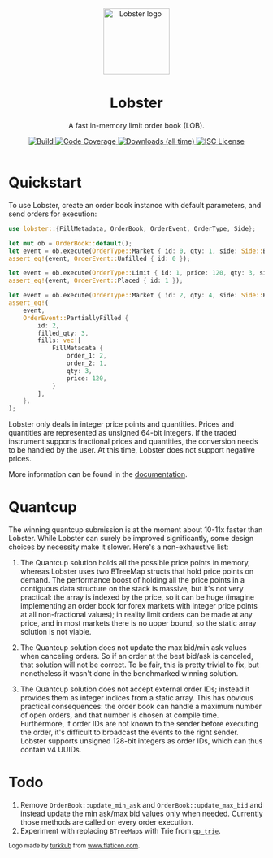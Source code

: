 <div align="center">
  <img alt="Lobster logo" src="https://github.com/rubik/lobster/raw/master/images/logo.png" height="130" />
</div>

<div align="center">
  <h1>Lobster</h1>
  <p>A fast in-memory limit order book (LOB).</p>
  <a target="_blank" href="https://travis-ci.org/rubik/lobster">
    <img src="https://img.shields.io/travis/rubik/lobster?style=for-the-badge" alt="Build">
  </a>
  <a target="_blank" href="https://coveralls.io/github/rubik/lobster">
    <img src="https://img.shields.io/coveralls/github/rubik/lobster?style=for-the-badge" alt="Code Coverage">
  </a>
  <a target="_blank" href="https://crates.io/crates/lobster">
   <img src="https://img.shields.io/crates/d/lobster?style=for-the-badge" alt="Downloads (all time)">
  <a>
  <a href="https://github.com/rubik/lobster/blob/master/LICENSE">
    <img src="https://img.shields.io/crates/l/lobster?style=for-the-badge" alt="ISC License">
  </a>
  <br>
  <br>
</div>


# Quickstart
To use Lobster, create an order book instance with default parameters, and send
orders for execution:

```rust
use lobster::{FillMetadata, OrderBook, OrderEvent, OrderType, Side};

let mut ob = OrderBook::default();
let event = ob.execute(OrderType::Market { id: 0, qty: 1, side: Side::Bid });
assert_eq!(event, OrderEvent::Unfilled { id: 0 });

let event = ob.execute(OrderType::Limit { id: 1, price: 120, qty: 3, side: Side::Ask });
assert_eq!(event, OrderEvent::Placed { id: 1 });

let event = ob.execute(OrderType::Market { id: 2, qty: 4, side: Side::Bid });
assert_eq!(
    event,
    OrderEvent::PartiallyFilled {
        id: 2,
        filled_qty: 3,
        fills: vec![
            FillMetadata {
                order_1: 2,
                order_2: 1,
                qty: 3,
                price: 120,
            }
        ],
    },
);
```

Lobster only deals in integer price points and quantities. Prices and
quantities are represented as unsigned 64-bit integers. If the traded
instrument supports fractional prices and quantities, the conversion needs to
be handled by the user. At this time, Lobster does not support negative prices.

More information can be found in the [documentation](https://docs.rs/lobster).

# Quantcup
The winning quantcup submission is at the moment about 10-11x faster than
Lobster. While Lobster can surely be improved significantly, some design
choices by necessity make it slower. Here's a non-exhaustive list:

1. The Quantcup solution holds all the possible price points in memory, whereas
   Lobster uses two BTreeMap structs that hold price points on demand. The
   performance boost of holding all the price points in a contiguous data
   structure on the stack is massive, but it's not very practical: the array is
   indexed by the price, so it can be huge (imagine implementing an order book
   for forex markets with integer price points at all non-fractional values);
   in reality limit orders can be made at any price, and in most markets there
   is no upper bound, so the static array solution is not viable.

2. The Quantcup solution does not update the max bid/min ask values when
   canceling orders. So if an order at the best bid/ask is canceled, that
   solution will not be correct. To be fair, this is pretty trivial to fix, but
   nonetheless it wasn't done in the benchmarked winning solution.

3. The Quantcup solution does not accept external order IDs; instead it
   provides them as integer indices from a static array. This has obvious
   practical consequences: the order book can handle a maximum number of open
   orders, and that number is chosen at compile time. Furthermore, if order IDs
   are not known to the sender before executing the order, it's difficult to
   broadcast the events to the right sender. Lobster supports unsigned 128-bit
   integers as order IDs, which can thus contain v4 UUIDs.

# Todo
1. Remove `OrderBook::update_min_ask` and `OrderBook::update_max_bid` and
   instead update the min ask/max bid values only when needed. Currently those
   methods are called on every order execution.
2. Experiment with replacing `BTreeMap`s with Trie from
   [`qp_trie`](https://github.com/sdleffler/qp-trie-rs).

<div>
  <small>
    Logo made by <a href="https://www.flaticon.com/authors/turkkub"
    title="turkkub">turkkub</a> from <a href="https://www.flaticon.com/"
    title="Flaticon">www.flaticon.com</a>.
  </small>
</div>
